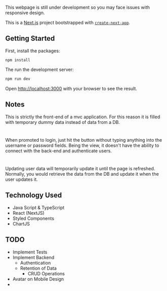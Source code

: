 This webpage is still under development so you may face issues with responsive design.

This is a [Next.js](https://nextjs.org/) project bootstrapped with [`create-next-app`](https://github.com/vercel/next.js/tree/canary/packages/create-next-app).

## Getting Started

First, install the packages:

```
npm install
```

The run the development server:

```bash
npm run dev
```

Open [http://localhost:3000](http://localhost:3000) with your browser to see the result.

## Notes

This is strictly the front-end of a mvc application. For this reason it is filled with temporary dummy data instead of data from a DB.

#

When promoted to login, just hit the button without typing anything into the username or password fields. Being the view, it doesn't have the ability to connect with the back-end and authenticate users.

#

Updating user data will temporarily update it until the page is refreshed. Normally, you would retrieve the data from the DB and update it when the user updates it.

## Technology Used

- Java Script & TypeScript
- React (NextJS)
- Styled Components
- ChartJS

## TODO

- Implement Tests
- Implement Backend
  - Authentication
  - Retention of Data
    - CRUD Operations
- Avatar on Mobile Design
- 
